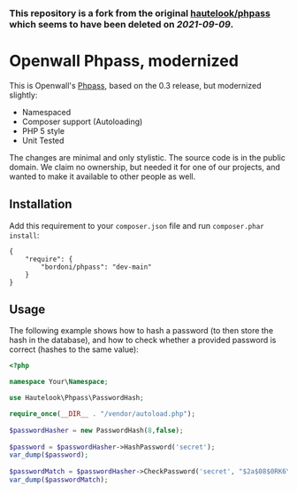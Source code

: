 ### This repository is a fork from the original [hautelook/phpass](https://github.com/hautelook/phpass) which seems to have been deleted on _2021-09-09_.


Openwall Phpass, modernized
===========================

This is Openwall's [Phpass](http://openwall.com/phpass/), based on the 0.3 release, but modernized slightly:

- Namespaced
- Composer support (Autoloading)
- PHP 5 style
- Unit Tested

The changes are minimal and only stylistic. The source code is in the public domain. We claim no ownership, but needed it for one of our projects, and wanted to make it available to other people as well. 

## Installation ##

Add this requirement to your `composer.json` file and run `composer.phar install`:

    {
        "require": {
            "bordoni/phpass": "dev-main"
        }
    }

## Usage ##

The following example shows how to hash a password (to then store the hash in the database), and how to check whether a provided password is correct (hashes to the same value):  

``` php
<?php

namespace Your\Namespace;

use Hautelook\Phpass\PasswordHash;

require_once(__DIR__ . "/vendor/autoload.php");
 
$passwordHasher = new PasswordHash(8,false);
 
$password = $passwordHasher->HashPassword('secret');
var_dump($password);
 
$passwordMatch = $passwordHasher->CheckPassword('secret', "$2a$08$0RK6Yw6j9kSIXrrEOc3dwuDPQuT78HgR0S3/ghOFDEpOGpOkARoSu");
var_dump($passwordMatch);

